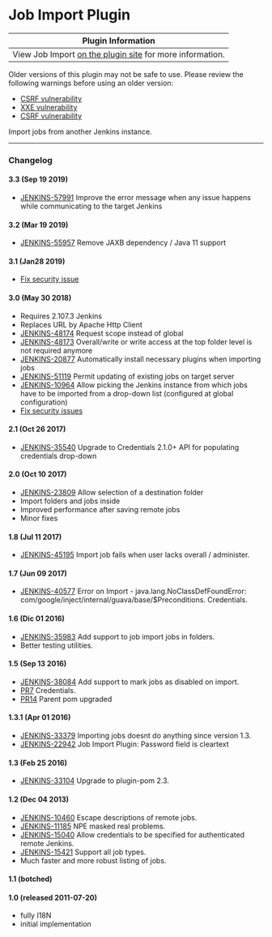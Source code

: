 # Job Import Plugin

| Plugin Information                                                                                       |
|----------------------------------------------------------------------------------------------------------|
| View Job Import [on the plugin site](https://plugins.jenkins.io/job-import-plugin) for more information. |

Older versions of this plugin may not be safe to use. Please review the
following warnings before using an older version:

-   [CSRF
    vulnerability](https://jenkins.io/security/advisory/2019-01-28/#SECURITY-1302)
-   [XXE
    vulnerability](https://jenkins.io/security/advisory/2019-01-28/#SECURITY-905%20%281%29)
-   [CSRF
    vulnerability](https://jenkins.io/security/advisory/2019-01-28/#SECURITY-905%20%282%29)

Import jobs from another Jenkins instance.  

------------------------------------------------------------------------

  

### Changelog

#### 3.3 (Sep 19 2019)

-   [JENKINS-57991](https://issues.jenkins-ci.org/browse/JENKINS-57991)
    Improve the error message when any issue happens while communicating
    to the target Jenkins

#### 3.2 (Mar 19 2019)

-   [JENKINS-55957](https://issues.jenkins-ci.org/browse/JENKINS-55957)
    Remove JAXB dependency / Java 11 support

#### 3.1 (Jan28 2019)

-   [Fix security
    issue](https://jenkins.io/security/advisory/2019-01-28/)

#### 3.0 (May 30 2018)

-   Requires 2.107.3 Jenkins
-   Replaces URL by Apache Http Client
-   [JENKINS-48174](https://issues.jenkins-ci.org/browse/JENKINS-48174) Request
    scope instead of global
-   [JENKINS-48173](https://issues.jenkins-ci.org/browse/JENKINS-48173) Overall/write
    or write access at the top folder level is not required anymore
-   [JENKINS-20877](https://issues.jenkins-ci.org/browse/JENKINS-20877) Automatically
    install necessary plugins when importing jobs
-   [JENKINS-51119](https://issues.jenkins-ci.org/browse/JENKINS-51119) Permit
    updating of existing jobs on target server
-   [JENKINS-10964](https://issues.jenkins-ci.org/browse/JENKINS-10964) Allow
    picking the Jenkins instance from which jobs have to be imported
    from a drop-down list (configured at global configuration)
-   [Fix security
    issues](https://jenkins.io/security/advisory/2019-01-28/)

#### 2.1 (Oct 26 2017)

-   [JENKINS-35540](https://issues.jenkins-ci.org/browse/JENKINS-35540) Upgrade
    to Credentials 2.1.0+ API for populating credentials drop-down

#### 2.0 (Oct 10 2017)

-   [JENKINS-23809](https://issues.jenkins-ci.org/browse/JENKINS-23809)
    Allow selection of a destination folder
-   Import folders and jobs inside
-   Improved performance after saving remote jobs
-   Minor fixes

#### 1.8 (Jul 11 2017)

-   [JENKINS-45195](https://issues.jenkins-ci.org/browse/JENKINS-45195)
    Import job fails when user lacks overall / administer.

#### 1.7 (Jun 09 2017)

-   [JENKINS-40577](https://issues.jenkins-ci.org/browse/JENKINS-40577) Error
    on Import - java.lang.NoClassDefFoundError:
    com/google/inject/internal/guava/base/$Preconditions. Credentials.

#### 1.6 (Dic 01 2016)

-   [JENKINS-35983](https://issues.jenkins-ci.org/browse/JENKINS-35983) Add
    support to job import jobs in folders.
-   Better testing utilities.

#### 1.5 (Sep 13 2016)

-   [JENKINS-38084](https://issues.jenkins-ci.org/browse/JENKINS-38084) Add
    support to mark jobs as disabled on import.
-   [PR7](https://github.com/jenkinsci/job-import-plugin/pull/7) Credentials.
-   [PR14](https://github.com/jenkinsci/job-import-plugin/pull/14)
    Parent pom upgraded

#### 1.3.1 (Apr 01 2016)

-   [JENKINS-33379](https://issues.jenkins-ci.org/browse/JENKINS-33379) Importing
    jobs doesnt do anything since version 1.3.
-   [JENKINS-22942](https://issues.jenkins-ci.org/browse/JENKINS-22942) Job
    Import Plugin: Password field is cleartext

#### 1.3 (Feb 25 2016)

-   [JENKINS-33104](https://issues.jenkins-ci.org/browse/JENKINS-33104) Upgrade
    to plugin-pom 2.3.

#### 1.2 (Dec 04 2013)

-   [JENKINS-10460](https://issues.jenkins-ci.org/browse/JENKINS-10460)
    Escape descriptions of remote jobs.
-   [JENKINS-11185](https://issues.jenkins-ci.org/browse/JENKINS-11185)
    NPE masked real problems.
-   [JENKINS-15040](https://issues.jenkins-ci.org/browse/JENKINS-15040)
    Allow credentials to be specified for authenticated remote Jenkins.
-   [JENKINS-15421](https://issues.jenkins-ci.org/browse/JENKINS-15421)
    Support all job types.
-   Much faster and more robust listing of jobs.

#### 1.1 (botched)

#### 1.0 (released 2011-07-20)

-   fully I18N
-   initial implementation
